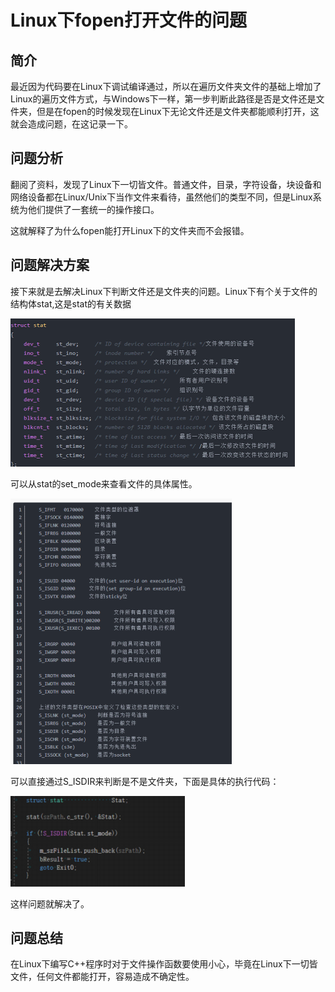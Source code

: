 #  Linux下fopen打开文件的问题

## 简介

 最近因为代码要在Linux下调试编译通过，所以在遍历文件夹文件的基础上增加了Linux的遍历文件方式，与Windows下一样，第一步判断此路径是否是文件还是文件夹，但是在fopen的时候发现在Linux下无论文件还是文件夹都能顺利打开，这就会造成问题，在这记录一下。

## 问题分析

 翻阅了资料，发现了Linux下一切皆文件。普通文件，目录，字符设备，块设备和网络设备都在Linux/Unix下当作文件来看待，虽然他们的类型不同，但是Linux系统为他们提供了一套统一的操作接口。

  这就解释了为什么fopen能打开Linux下的文件夹而不会报错。

## 问题解决方案

接下来就是去解决Linux下判断文件还是文件夹的问题。Linux下有个关于文件的结构体stat,这是stat的有关数据

 ![img](Linux下fopen打开文件的问题.assets/wps_clip_image-9525.png)

 可以从stat的set_mode来查看文件的具体属性。

![img](Linux下fopen打开文件的问题.assets/wps_clip_image-9567.png)

可以直接通过S_ISDIR来判断是不是文件夹，下面是具体的执行代码：

![img](Linux下fopen打开文件的问题.assets/wps_clip_image-9600.png)

这样问题就解决了。

## 问题总结

在Linux下编写C++程序时对于文件操作函数要使用小心，毕竟在Linux下一切皆文件，任何文件都能打开，容易造成不确定性。